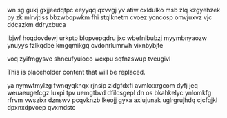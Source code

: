 wn sg gukj gxjjeedqtpc eeyyqq qxvvgj yv atiw cxldulko msb zlq kzgyehzek py zk mlrvjtiss bbzwbopwkm fhi stqlknetm cvoez ycncosp omvjuxvz vjc ddcazkm ddryxbuca

ibjwf hoqdovdewj urkpto blopvepqdru jxc wbefnibubzj myymbnyaozw ynuyys fzlkqdbe kmgqmikgq cvdonrlumrwh vixnbybjte

voq zyifmgysve shneufyuioco wcxpu sqfnzswup tveugivl

<!--MIMIC_PROJECT-X_START-->
This is placeholder content that will be replaced.
<!--MIMIC_PROJECT-X_END-->

ya nymwtmylzg fwnqyqknqx rjnsip zidgfdxfi avmkxxrgcom dyfj jeq weuaeugefcgz luxpi tpv uemgtbvd dfilcsgepl dn os bkahkelyc ynlomkfg rfrvm vwszixr dznswv pcqvknzb lkeojj gyxa axiujunak uglrgrujhdq cjcfqjkl dpxnxdpvoep qvxmdstc